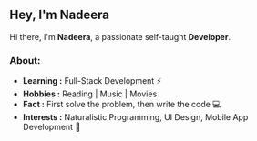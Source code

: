 ## Hey, I'm Nadeera

Hi there, I'm **Nadeera**, a passionate self-taught **Developer**.


### About: 

-  **Learning :** Full-Stack Development :zap:
-  **Hobbies :** Reading | Music | Movies  
-  **Fact :** First solve the problem, then write the code :computer:
-  **Interests :** Naturalistic Programming, UI Design, Mobile App Development :pushpin:

